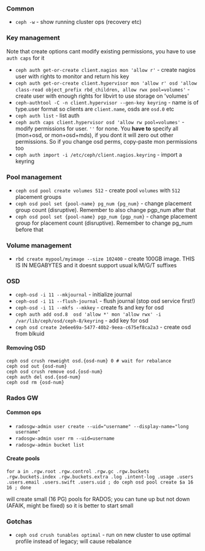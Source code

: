 ### Common

* `ceph -w` - show running cluster ops (recovery etc)


### Key management

Note that create options cant modify existing permissions, you have to use `auth caps` for it

* `ceph auth get-or-create client.nagios mon 'allow r'` - create nagios user with rights to monitor and return his key
* `ceph auth get-or-create client.hypervisor mon 'allow r' osd 'allow class-read object_prefix rbd_children, allow rwx pool=volumes'` - create user with enough rights for libvirt to use storage on 'volumes'
* `ceph-authtool -C -n client.hypervisor --gen-key keyring` - name is of type.user format so clients are `client.name`, osds are `osd.0` etc
* `ceph auth list` - list auth
* `ceph auth caps client.hypervisor osd 'allow rw pool=volumes'` - modify permissions for user. `''` for none. You **have to** specify all (mon+osd, or mon+osd+mds), if you dont it will zero out other permissions. So if you change osd perms, copy-paste mon permissions too
* `ceph auth import -i /etc/ceph/client.nagios.keyring` - import a keyring

### Pool management

* `ceph osd pool create volumes 512` - create pool `volumes` with `512` placement groups
* `ceph osd pool set {pool-name} pg_num {pg_num}` - change placement group count (disruptive). Remember to also change pgp_num after that
* `ceph osd pool set {pool-name} pgp_num {pgp_num}` - change placement group for placement count (disruptive). Remember to change pg_num before that


### Volume management

* `rbd create mypool/myimage --size 102400` - create 100GB image. THIS IS IN MEGABYTES and it doesnt support usual k/M/G/T suffixes


### OSD

* `ceph-osd -i 11 --mkjournal` - initialize journal
* `ceph-osd -i 11 --flush-journal` - flush journal (stop osd service first!)
* `ceph-osd -i 11 --mkfs --mkkey` - create fs and key for osd
* `ceph auth add osd.8  osd 'allow *' mon 'allow rwx' -i /var/lib/ceph/osd/ceph-8/keyring` - add key for osd
* `ceph osd create 2e6ee69a-5477-40b2-9eea-c675ef8ca2a3` - create osd from blkuid
#### Removing OSD

    ceph osd crush reweight osd.{osd-num} 0 # wait for rebalance
    ceph osd out {osd-num}
    ceph osd crush remove osd.{osd-num}
    ceph auth del osd.{osd-num}
    ceph osd rm {osd-num}


### Rados GW

#### Common ops

* `radosgw-admin user create --uid="username" --display-name="long username"`
* `radosgw-admin user rm --uid=username`
* `radosgw-admin bucket list`

#### Create pools
`for a in .rgw.root .rgw.control .rgw.gc .rgw.buckets .rgw.buckets.index .rgw.buckets.extra .log .intent-log .usage .users .users.email .users.swift .users.uid ; do ceph osd pool create $a 16 16 ; done`

will create small (16 PG) pools for RADOS; you can tune up but not down (AFAIK, might be fixed) so it is better to start small

### Gotchas

* `ceph osd crush tunables optimal` - run on new cluster to use optimal profile instead of legacy; will cause rebalance
